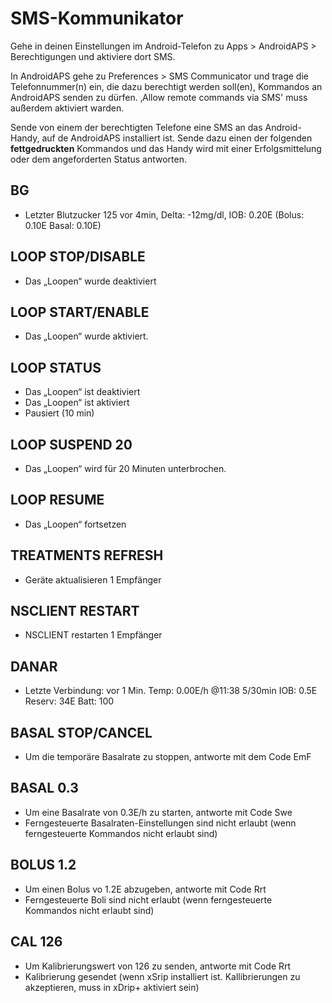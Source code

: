 # SMS-Kommunikator

Gehe in deinen Einstellungen im  Android-Telefon zu Apps > AndroidAPS > Berechtigungen und aktiviere dort SMS.

In AndroidAPS gehe zu Preferences > SMS Communicator und trage die Telefonnummer(n) ein, die dazu berechtigt werden soll(en), Kommandos an AndroidAPS senden zu dürfen. ‚Allow remote commands via SMS' muss außerdem aktiviert warden.

Sende von einem der berechtigten Telefone eine SMS an das Android-Handy, auf de AndroidAPS installiert ist. Sende dazu einen der folgenden **fettgedruckten** Kommandos und das Handy wird mit einer Erfolgsmittelung oder dem angeforderten Status antworten. 

## BG
- Letzter Blutzucker 125 vor 4min, Delta: -12mg/dl, IOB: 0.20E (Bolus: 0.10E Basal: 0.10E)
## LOOP STOP/DISABLE
- Das „Loopen“ wurde deaktiviert
## LOOP START/ENABLE
- Das „Loopen“ wurde aktiviert.
## LOOP STATUS
- Das „Loopen“ ist deaktiviert
- Das „Loopen“ ist aktiviert
- Pausiert (10 min)
## LOOP SUSPEND 20
- Das „Loopen“ wird für 20 Minuten unterbrochen. 
## LOOP RESUME
- Das „Loopen“ fortsetzen
## TREATMENTS REFRESH
- Geräte aktualisieren 1 Empfänger
## NSCLIENT RESTART
- NSCLIENT restarten 1 Empfänger
## DANAR
- Letzte Verbindung: vor 1 Min. Temp: 0.00E/h @11:38 5/30min IOB: 0.5E Reserv: 34E Batt: 100
## BASAL STOP/CANCEL
- Um die temporäre Basalrate zu stoppen, antworte mit dem Code EmF
## BASAL 0.3
- Um eine Basalrate von 0.3E/h zu starten, antworte mit Code Swe
- Ferngesteuerte Basalraten-Einstellungen sind nicht erlaubt (wenn ferngesteuerte Kommandos nicht erlaubt sind)
## BOLUS 1.2
- Um einen Bolus vo 1.2E abzugeben, antworte mit Code Rrt
- Ferngesteuerte Boli sind nicht erlaubt (wenn ferngesteuerte Kommandos nicht erlaubt sind)
## CAL 126
- Um Kalibrierungswert von 126 zu senden, antworte mit Code Rrt
- Kalibrierung gesendet (wenn xSrip installiert ist. Kallibrierungen zu akzeptieren, muss in xDrip+ aktiviert sein)

